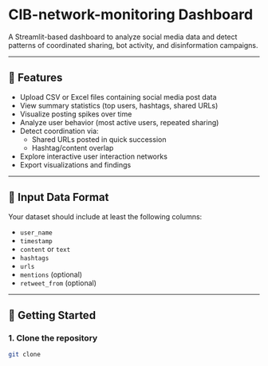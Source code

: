 # CIB-network-monitoring Dashboard

A Streamlit-based dashboard to analyze social media data and detect patterns of coordinated sharing, bot activity, and disinformation campaigns.

---

## 📌 Features

- Upload CSV or Excel files containing social media post data
- View summary statistics (top users, hashtags, shared URLs)
- Visualize posting spikes over time
- Analyze user behavior (most active users, repeated sharing)
- Detect coordination via:
  - Shared URLs posted in quick succession
  - Hashtag/content overlap
- Explore interactive user interaction networks
- Export visualizations and findings

---

## 📂 Input Data Format

Your dataset should include at least the following columns:

- `user_name`
- `timestamp`
- `content` or `text`
- `hashtags`
- `urls`
- `mentions` (optional)
- `retweet_from` (optional)

---

## 🚀 Getting Started

### 1. Clone the repository

```bash
git clone
